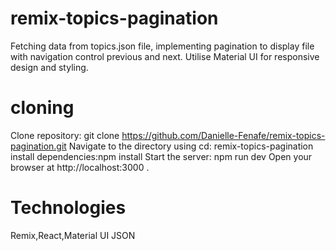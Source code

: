 # remix-topics-pagination
Fetching data from topics.json file,
implementing pagination to display file with navigation control previous and next.
Utilise Material UI for responsive design and styling.
# cloning
Clone repository: git clone https://github.com/Danielle-Fenafe/remix-topics-pagination.git
Navigate to the directory using cd: remix-topics-pagination
install dependencies:npm install
Start the server: npm run dev
Open your browser at http://localhost:3000 .

# Technologies
Remix,React,Material UI JSON
